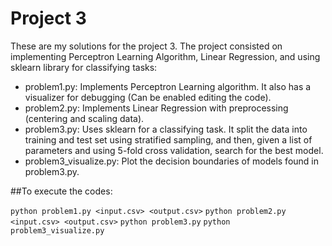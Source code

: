 # Project 3

These are my solutions for the project 3. The project consisted on implementing Perceptron Learning Algorithm, Linear Regression, and using sklearn library for classifying tasks:

* problem1.py: Implements Perceptron Learning algorithm. It also has a visualizer for debugging (Can be enabled editing the code).
* problem2.py: Implements Linear Regression with preprocessing (centering and scaling data).
* problem3.py: Uses sklearn for a classifying task. It split the data into training and test set using stratified sampling, and then, given a list of parameters
and using 5-fold cross validation, search for the best model.
* problem3_visualize.py: Plot the decision boundaries of models found in problem3.py.

##To execute the codes:

`python problem1.py <input.csv> <output.csv>`
`python problem2.py <input.csv> <output.csv>`
`python problem3.py`
`python problem3_visualize.py`



